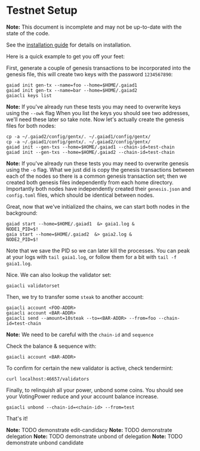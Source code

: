 # Testnet Setup

**Note:** This document is incomplete and may not be up-to-date with the
state of the code.

See the [installation guide](../sdk/install.html) for details on
installation.

Here is a quick example to get you off your feet:

First, generate a couple of genesis transactions to be incorporated into
the genesis file, this will create two keys with the password
`1234567890`:

```
gaiad init gen-tx --name=foo --home=$HOME/.gaiad1
gaiad init gen-tx --name=bar --home=$HOME/.gaiad2
gaiacli keys list
```

**Note:** If you've already run these tests you may need to overwrite
keys using the `--owk` flag When you list the keys you should see two
addresses, we'll need these later so take note. Now let's actually
create the genesis files for both nodes:

```
cp -a ~/.gaiad2/config/gentx/. ~/.gaiad1/config/gentx/
cp -a ~/.gaiad1/config/gentx/. ~/.gaiad2/config/gentx/
gaiad init --gen-txs --home=$HOME/.gaiad1 --chain-id=test-chain
gaiad init --gen-txs --home=$HOME/.gaiad2 --chain-id=test-chain
```

**Note:** If you've already run these tests you may need to overwrite
genesis using the `-o` flag. What we just did is copy the genesis
transactions between each of the nodes so there is a common genesis
transaction set; then we created both genesis files independently from
each home directory. Importantly both nodes have independently created
their `genesis.json` and `config.toml` files, which should be identical
between nodes.

Great, now that we've initialized the chains, we can start both nodes in
the background:

```
gaiad start --home=$HOME/.gaiad1  &> gaia1.log &
NODE1_PID=$!
gaia start --home=$HOME/.gaiad2  &> gaia2.log &
NODE2_PID=$!
```

Note that we save the PID so we can later kill the processes. You can
peak at your logs with `tail gaia1.log`, or follow them for a bit with
`tail -f gaia1.log`.

Nice. We can also lookup the validator set:

```
gaiacli validatorset
```

Then, we try to transfer some `steak` to another account:

```
gaiacli account <FOO-ADDR>
gaiacli account <BAR-ADDR>
gaiacli send --amount=10steak --to=<BAR-ADDR> --from=foo --chain-id=test-chain
```

**Note:** We need to be careful with the `chain-id` and `sequence`

Check the balance & sequence with:

```
gaiacli account <BAR-ADDR>
```

To confirm for certain the new validator is active, check tendermint:

```
curl localhost:46657/validators
```

Finally, to relinquish all your power, unbond some coins. You should see
your VotingPower reduce and your account balance increase.

```
gaiacli unbond --chain-id=<chain-id> --from=test
```

That's it!

**Note:** TODO demonstrate edit-candidacy **Note:** TODO demonstrate
delegation **Note:** TODO demonstrate unbond of delegation **Note:**
TODO demonstrate unbond candidate
